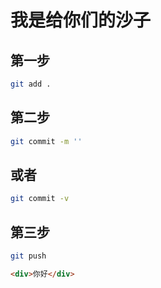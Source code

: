 # 我是给你们的沙子

## 第一步

```bash
git add .
```

## 第二步

```bash
git commit -m ''
```

## 或者

```bash
git commit -v
```

## 第三步

```bash
git push
```

```html
<div>你好</div>
```